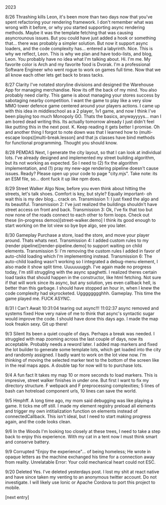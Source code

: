 2023

8/26 Thrashing kills
  Leon, it's been more than two days now that you've spent refactoring your rendering framework. I don't remember what was wrong with it before, or why you started supporting async rendering methods. Maybe it was the template fetching that was causing asyncrounous issues. But you could have just added a hook or something that... there was probably a simpler solution. But now it support async loaders, and the code complexity has... entered a labyrinth. Nice. This is why we reflect, Leon. This is why we plan and have todo-lists, and blog, Leon. You probably have no idea what I'm talking about.
  Hi. I'm me. My favorite color is Arch and my favorite food is Dvorak. I'm a professional Software Engineer who went rogue to work on games full time. Now that we all know each other lets get back to brass tacks.

8/27 Clarity
  I've notated storyline divisions and designed the Warehouse App for managing merchandise. Now its off the back of my mind. You also probably need clarity. This game is about managing your stores success by sabotaging nearby competition. I want the game to play like a very slow MMO tower defence game centered around your players actions. I came up with this idea in middleschool as a 2 player, 1v1 game, and now I think I've been playing too much Monopoly GO. Thats the basics, anywayyyys... man I am bored dead writing this. Its actually tomorrow already I just didn't feel like putting this in the next post. K. Keep reading it gets better I promise. Oh and another thing I forgot to note down was that I learned how to (multi-escape loops)[multi-break.lesson] and that js classes have bind methods for functional programming. Thought you should know.

8/28 PEMDAS
  Next, I generate the city layout, so that I can look at individual lots. I've already designed and implemented my street building algorithm, but its not working as expected. So I need to (2) fix the algorithm implementation, and (1) pray my new-age rendering pipeline doesn't cause issues. Ready? Please open up your code to page "city.mjs". Take note: its an ESM file, so... dont fuck it up like npm does.

8/29 Street Walker Algo
  Now, before you even think about hitting the streets, let's talk shoes. Comfort is key, but style? Equally important- oh wait this is my dev blog... crack on. 
  Transmission 1: I just fixed the algo and its beautiful. 
  Transmission 2: I've just realized the buildings shouldn't have street access on front and back.
  Transmission 3: Ok, I've fix that too but now none of the roads connect to each other to form loops.
Check out these (in-progress demos)[street-walker.demo] 
I think its good enough to start working on the lot view so bye bye algo, see you later.

8/30 Gameplay
  Purchase a store, load the store, and move your player around. Thats whats next.
  Transmission 4: I added custom rules to my (render pipeline)[render-pipeline.demo] to support waiting on child elements.
  Transmission 5: I'm removing the custom rules I added in favor of auto-child loading which I'm implementing instead.
  Transmission 6: The auto-child loading wasn't working so I integrated a debug-menu element, I also made it show split time.
Uuuuuuuggh. I've again made no progress today, I'm still struggling with the async spaghetti. I realized theres certain load tasks that should happen in the constructor, like html fetching. Not sure if that will work since its async, but any solution, yes even callback hell, is better than this garbage. I should have stopped an hour in, when I knew the code complexity had skyrocketed. Ugggggggghhh. Gameplay. This time the game played me. FUCK ASYNC.

8/31 I Can't Await
 10:31:04 tearing out async!!!
 11:02:37 async removed and systems fixed
How very naive of me to think that async's syntactic sugar would improve the code. I should have done this days ago. 
I made the map look freakin sexy. Git up there!

9/3 Silent
Its been a quiet couple of days.
Perhaps a break was needed.
I struggled with map zooming across the last couple of days, now its acceptable. Probably needs a reword later.
I added map markers and fixed the lot builder to generate some template lots, which get loaded into the city and randomly assigned.
I badly want to work on the lot view now. I'm thinking of moving the selected marker text to the bottom of the screen like in the real maps apps. A double tap for now will to to purchase lots.

9/4 A fun fact
It takes my map 10 or more seconds to load markers. This is impresive, street walker finishes in under one. But first I want to fix my directory structure. F webpack and F preprocessing complexities; 5 lines of bash can hotreload component urls, 10 lines can save the world. 

9/5 Hmphff.
  A long time ago, my mom said debugging was like playing a game. It ticks me off still. I made my element registry preload all elements and trigger my own intitialization function on elements instead of connectedCallback. This isn't ideal, but I need to start making progress again, and the code looks clean.

9/6 In the Woods
  I'm looking too closely at these trees, I need to take a step back to enjoy this experience. With my cat in a tent now I must think smart and conserve battery.

9/9 Corrupted
  "Enjoy the experience"... of being homeless; He wrote in opaque letters as the machine exchanged his time for a connection away from reality.
Unrelatable Error: Your cold mechanical heart could not ESC.

9/20 Deleted
  Yes. I've deleted yesterdays post. I lost my shit at react native and have since taken my venting to an anonymous twitter account. Do not investigate. I will likely use Ionic or Apache Cordova to port this project to mobile.


[next entry]
